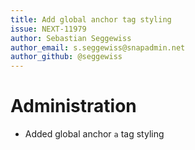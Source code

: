 ```yaml
---
title: Add global anchor tag styling
issue: NEXT-11979
author: Sebastian Seggewiss
author_email: s.seggewiss@snapadmin.net
author_github: @seggewiss
---
```

# Administration
* Added global anchor `a` tag styling
